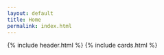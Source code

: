 ```yaml
---
layout: default
title: Home
permalink: index.html
---
```


{% include header.html %}
{% include cards.html %}